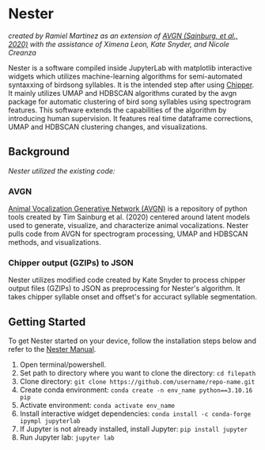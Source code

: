 # Nester
*created by Ramiel Martinez as an extension of [AVGN (Sainburg, et al., 2020)](https://github.com/timsainb/avgn_paper?tab=readme-ov-file) with the assistance of Ximena Leon, Kate Snyder, and Nicole Creanza*

Nester is a software compiled inside JupyterLab with matplotlib interactive widgets which utilizes machine-learning algorithms for semi-automated syntaxxing of birdsong syllables. It is the intended step after using [Chipper](https://github.com/CreanzaLab/chipper/tree/master).
It mainly utilizes UMAP and HDBSCAN algorithms curated by the avgn package for automatic clustering of bird song syllables using spectrogram features. This software extends the capabilities of the algorithm by introducing 
human supervision. It features real time dataframe corrections, UMAP and HDBSCAN clustering changes, and visualizations. 




## Background
*Nester utilized the existing code:*

### AVGN
[Animal Vocalization Generative Network (AVGN)](https://github.com/timsainb/avgn_paper?tab=readme-ov-file) is a
repository of python tools created by Tim Sainburg et al. (2020) centered around latent models used to generate, 
visualize, and characterize animal vocalizations. Nester pulls code from AVGN for spectrogram processing, UMAP and 
HDBSCAN methods, and visualizations.

### Chipper output (GZIPs) to JSON
Nester utilizes modified code created by Kate Snyder to process chipper output files (GZIPs) to JSON as preprocessing
for Nester's algorithm. It takes chipper syllable onset and offset's for accuract syllable segmentation.


## Getting Started
To get Nester started on your device, follow the installation steps below and refer to the [Nester Manual](https://github.com/mrtnzram/Nester/blob/master/manual_images/Manual.md).

1) Open terminal/powershell.
2) Set path to directory where you want to clone the directory: `cd filepath`
3) Clone directory: `git clone https://github.com/username/repo-name.git`
4) Create conda environment: `conda create -n env_name python==3.10.16 
pip`
5) Activate environment: `conda activate env_name`
6) Install interactive widget dependencies: `conda install -c conda-forge ipympl jupyterlab`
7) If Jupyter is not already installed, install Jupyter: `pip install jupyter`
8) Run Jupyter lab: `jupyter lab`





